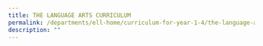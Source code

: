 ```yaml
---
title: THE LANGUAGE ARTS CURRICULUM
permalink: /departments/ell-home/curriculum-for-year-1-4/the-language-arts-curriculum/
description: ""
---
```

